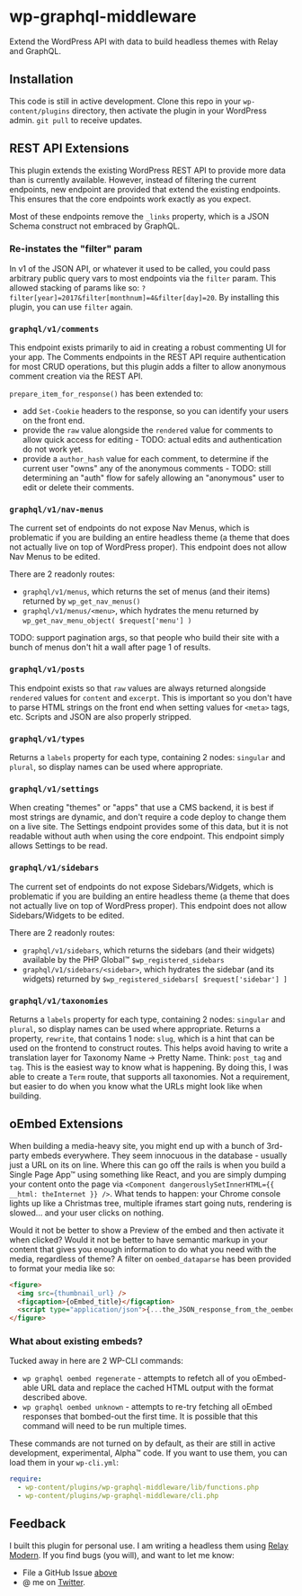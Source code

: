 # wp-graphql-middleware
Extend the WordPress API with data to build headless themes with Relay and GraphQL.

## Installation

This code is still in active development. Clone this repo in your `wp-content/plugins` directory, then activate the plugin in your WordPress admin. `git pull` to receive updates.

## REST API Extensions

This plugin extends the existing WordPress REST API to provide more data than is currently available. However, instead of filtering the current endpoints, new endpoint are provided that extend the existing endpoints. This ensures that the core endpoints work exactly as you expect.

Most of these endpoints remove the `_links` property, which is a JSON Schema construct not embraced by GraphQL.

### Re-instates the "filter" param

In v1 of the JSON API, or whatever it used to be called, you could pass arbitrary public query vars to most endpoints via the `filter` param. This allowed stacking of params like so: `?filter[year]=2017&filter[monthnum]=4&filter[day]=20`. By installing this plugin, you can use `filter` again.

### `graphql/v1/comments`

This endpoint exists primarily to aid in creating a robust commenting UI for your app. The Comments endpoints in the REST API require authentication for most CRUD operations, but this plugin adds a filter to allow anonymous comment creation via the REST API. 

`prepare_item_for_response()` has been extended to:
* add `Set-Cookie` headers to the response, so you can identify your users on the front end. 
* provide the `raw` value alongside the `rendered` value for comments to allow quick access for editing - TODO: actual edits and authentication do not work yet.
* provide a `author_hash` value for each comment, to determine if the current user "owns" any of the anonymous comments - TODO: still determining an "auth" flow for safely allowing an "anonymous" user to edit or delete their comments.

### `graphql/v1/nav-menus`

The current set of endpoints do not expose Nav Menus, which is problematic if you are building an entire headless theme (a theme that does not actually live on top of WordPress proper). This endpoint does not allow Nav Menus to be edited.

There are 2 readonly routes:
* `graphql/v1/menus`, which returns the set of menus (and their items) returned by `wp_get_nav_menus()`
* `graphql/v1/menus/<menu>`, which hydrates the menu returned by `wp_get_nav_menu_object( $request['menu'] )`

TODO: support pagination args, so that people who build their site with a bunch of menus don't hit a wall after page 1 of results.

### `graphql/v1/posts`

This endpoint exists so that `raw` values are always returned alongside `rendered` values for `content` and `excerpt`. This is important so you don't have to parse HTML strings on the front end when setting values for `<meta>` tags, etc. Scripts and JSON are also properly stripped.

### `graphql/v1/types`

Returns a `labels` property for each type, containing 2 nodes: `singular` and `plural`, so display names can be used where appropriate.

### `graphql/v1/settings`

When creating "themes" or "apps" that use a CMS backend, it is best if most strings are dynamic, and don't require a code deploy to change them on a live site. The Settings endpoint provides some of this data, but it is not readable without auth when using the core endpoint. This endpoint simply allows Settings to be read.

### `graphql/v1/sidebars`

The current set of endpoints do not expose Sidebars/Widgets, which is problematic if you are building an entire headless theme (a theme that does not actually live on top of WordPress proper). This endpoint does not allow Sidebars/Widgets to be edited.

There are 2 readonly routes:
* `graphql/v1/sidebars`, which returns the sidebars (and their widgets) available by the PHP Global™ `$wp_registered_sidebars`
* `graphql/v1/sidebars/<sidebar>`, which hydrates the sidebar (and its widgets) returned by `$wp_registered_sidebars[ $request['sidebar'] ]`

### `graphql/v1/taxonomies`

Returns a `labels` property for each type, containing 2 nodes: `singular` and `plural`, so display names can be used where appropriate.
Returns a property, `rewrite`, that contains 1 node: `slug`, which is a hint that can be used on the frontend to construct routes. This helps avoid having to write a translation layer for Taxonomy Name -> Pretty Name. Think: `post_tag` and `tag`. This is the easiest way to know what is happening. By doing this, I was able to create a `Term` route, that supports all taxonomies. Not a requirement, but easier to do when you know what the URLs might look like when building.

## oEmbed Extensions

When building a media-heavy site, you might end up with a bunch of 3rd-party embeds everywhere. They seem innocuous in the database - usually just a URL on its on line. Where this can go off the rails is when you build a Single Page App™ using something like React, and you are simply dumping your content onto the page via `<Component dangerouslySetInnerHTML={{ __html: theInternet }} />`. What tends to happen: your Chrome console lights up like a Christmas tree, multiple iframes start going nuts, rendering is slowed... and your user clicks on nothing.

Would it not be better to show a Preview of the embed and then activate it when clicked? Would it not be better to have semantic markup in your content that gives you enough information to do what you need with the media, regardless of theme? A filter on `oembed_dataparse` has been provided to format your media like so:

```HTML
<figure>
  <img src={thumbnail_url} />
  <figcaption>{oEmbed_title}</figcaption>
  <script type="application/json">{...the_JSON_response_from_the_oembed_provider}</script>
</figure>
```
### What about existing embeds?

Tucked away in here are 2 WP-CLI commands:

* `wp graphql oembed regenerate` - attempts to refetch all of you oEmbed-able URL data and replace the cached HTML output with the format described above.
* `wp graphql oembed unknown` - attempts to re-try fetching all oEmbed responses that bombed-out the first time. It is possible that this command will need to be run multiple times.

These commands are not turned on by default, as their are still in active development, experimental, Alpha™ code. If you want to use them, you can load them in your `wp-cli.yml`:

```YAML
require:
  - wp-content/plugins/wp-graphql-middleware/lib/functions.php
  - wp-content/plugins/wp-graphql-middleware/cli.php
```

## Feedback

I built this plugin for personal use. I am writing a headless them using [Relay Modern](https://facebook.github.io/relay/docs/relay-modern.html). If you find bugs (you will), and want to let me know:  
* File a GitHub Issue [above](https://github.com/staylor/wp-graphql-middleware/issues/new)
* @ me on [Twitter](https://twitter.com/wonderboymusic).
